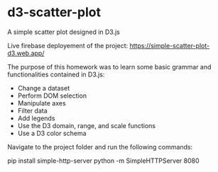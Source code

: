 # d3-scatter-plot
A simple scatter plot designed in D3.js

Live firebase deployement of the project:  https://simple-scatter-plot-d3.web.app/

The purpose of this homework was to learn some basic grammar and functionalities contained in D3.js:

* Change a dataset
* Perform DOM selection
* Manipulate axes
* Filter data
* Add legends
* Use the D3 domain, range, and scale functions
* Use a D3 color schema

Navigate to the project folder and run the following commands: 

pip install simple-http-server
python -m SimpleHTTPServer 8080
